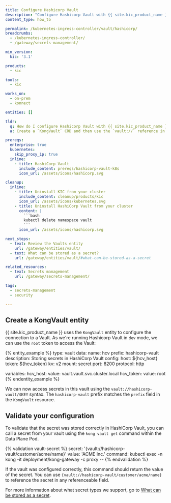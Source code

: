 ```yaml
---
title: Configure Hashicorp Vault
description: "Configure Hashicorp Vault with {{ site.kic_product_name }} and the KongVault CRD"
content_type: how_to

permalink: /kubernetes-ingress-controller/vault/hashicorp/
breadcrumbs:
  - /kubernetes-ingress-controller/
  - /gateway/secrets-management/

min_version:
  kic: '3.1'

products:
  - kic

tools:
  - kic

works_on:
  - on-prem
  - konnect

entities: []

tldr:
  q: How do I configure Hashicorp Vault with {{ site.kic_product_name }}?
  a: Create a `KongVault` CRD and then use the `vault://` reference in your plugin configuration

prereqs:
  enterprise: true
  kubernetes:
    skip_proxy_ip: true
  inline: 
    - title: HashiCorp Vault
      include_content: prereqs/hashicorp-vault-k8s
      icon_url: /assets/icons/hashicorp.svg

cleanup:
  inline:
    - title: Uninstall KIC from your cluster
      include_content: cleanup/products/kic
      icon_url: /assets/icons/kubernetes.svg
    - title: Uninstall HashiCorp Vault from your cluster
      content: |
        ```bash
        kubectl delete namespace vault
        ```
      icon_url: /assets/icons/hashicorp.svg

next_steps:
  - text: Review the Vaults entity
    url: /gateway/entities/vault/
  - text: What can be stored as a secret?
    url: /gateway/entities/vault/#what-can-be-stored-as-a-secret   

related_resources:
  - text: Secrets management
    url: /gateway/secrets-management/

tags:
  - secrets-management
  - security

---
```


## Create a KongVault entity

{{ site.kic_product_name }} uses the `KongVault` entity to configure the connection to a Vault. As we're running Hashicorp Vault in `dev` mode, we can use the `root` token to access the Vault:

{% entity_example %}
type: vault
data:
  name: hcv
  prefix: hashicorp-vault
  description: Storing secrets in HashiCorp Vault
  config:
    host: ${hcv_host}
    token: ${hcv_token}
    kv: v2
    mount: secret
    port: 8200
    protocol: http

variables:
  hcv_host:
    value: vault.vault.svc.cluster.local
  hcv_token:
    value: root
{% endentity_example %}

We can now access secrets in this vault using the `vault://hashicorp-vault/$KEY` syntax. The `hashicorp-vault` prefix matches the `prefix` field in the `KongVault` resource.

## Validate your configuration

To validate that the secret was stored correctly in HashiCorp Vault, you can call a secret from your vault using the `kong vault get` command within the Data Plane Pod. 

{% validation vault-secret %}
secret: '{vault://hashicorp-vault/customer/acme/name}'
value: 'ACME Inc.'
command: kubectl exec -n kong -it deployment/kong-gateway -c proxy -- 
{% endvalidation %}

If the vault was configured correctly, this command should return the value of the secret. You can use `{vault://hashicorp-vault/customer/acme/name}` to reference the secret in any referenceable field.

For more information about what secret types we support, go to [What can be stored as a secret](/gateway/entities/vault/#what-can-be-stored-as-a-secret). 